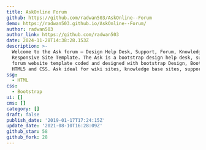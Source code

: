 ```yaml
---
title: AskOnline Forum
github: https://github.com/radwan503/AskOnline--Forum
demo: https://radwan503.github.io/AskOnline--Forum/
author: radwan503
author_link: https://github.com/radwan503
date: 2024-11-28T14:38:28.153Z
description: >-
  Welcome to the Ask forum – Design Help Desk, Support, Forum, Knowledge-Base
  Responsive Site Template. The Ask is a bootstrap design help desk, support
  forum website template coded and designed with bootstrap Design, Bootstrap,
  HTML5 and CSS. Ask ideal for wiki sites, knowledge base sites, support...
ssg:
  - HTML
css:
  - Bootstrap
ui: []
cms: []
category: []
draft: false
publish_date: '2019-01-17T17:24:15Z'
update_date: '2021-08-10T16:28:09Z'
github_star: 58
github_fork: 28
---
```

